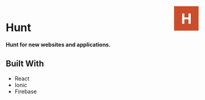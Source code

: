 <img src="/public/assets/icon/favicon.png" align="right" />

# Hunt

**Hunt for new websites and applications.**

## Built With
- React
- Ionic
- Firebase
